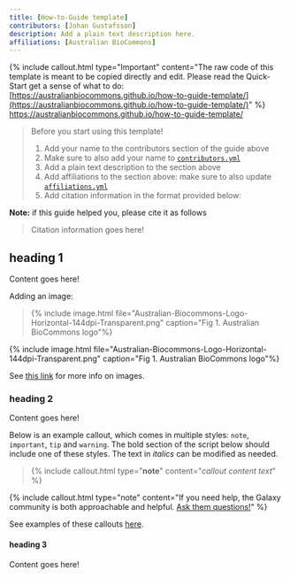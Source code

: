 ```yaml
---
title: [How-to-Guide template]
contributors: [Johan Gustafsson]
description: Add a plain text description here.
affiliations: [Australian BioCommons]
---
```




{% include callout.html type="Important" content="The raw code of this template is meant to be copied directly and edit. Please read the Quick-Start get a sense of what to do: [https://australianbiocommons.github.io/how-to-guide-template/](https://australianbiocommons.github.io/how-to-guide-template/)" %}
https://australianbiocommons.github.io/how-to-guide-template/



> Before you start using this template!
> 1. Add your name to the contributors section of the guide above
> 2. Make sure to also add your name to [`contributors.yml`](_data/contributors.yml)
> 3. Add a plain text description to the section above
> 4. Add affiliations to the section above: make sure to also update [`affiliations.yml`](_data/affiliations.yml)
> 5. Add citation information in the format provided below:

**Note:** if this guide helped you, please cite it as follows
> Citation information goes here!

## heading 1

Content goes here!

Adding an image:

>{% include image.html file="Australian-Biocommons-Logo-Horizontal-144dpi-Transparent.png" caption="Fig 1. Australian BioCommons logo"%}

{% include image.html file="Australian-Biocommons-Logo-Horizontal-144dpi-Transparent.png" caption="Fig 1. Australian BioCommons logo"%}

See [this link](https://elixir-belgium.github.io/elixir-toolkit-theme/markdown_cheat_sheet#images) for more info on images.

### heading 2

Content goes here!

Below is an example callout, which comes in multiple styles: `note`, `important`, `tip` and `warning`.
The bold section of the script below should include one of these styles. The text in *italics* can be modified as needed.
        
>{% include callout.html type="**note**" content="*callout content text*" %}

{% include callout.html type="note" content="If you need help, the Galaxy community is both approachable and helpful. [Ask them questions!](https://help.galaxyproject.org/)" %}

See examples of these callouts [here](https://elixir-belgium.github.io/elixir-toolkit-theme/markdown_cheat_sheet#message-boxes).

#### heading 3

Content goes here!
